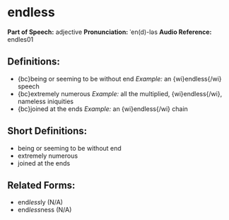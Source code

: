 # endless

**Part of Speech:** adjective
**Pronunciation:** ˈen(d)-ləs
**Audio Reference:** endles01

## Definitions:
- {bc}being or seeming to be without end 
  *Example:* an {wi}endless{/wi} speech
- {bc}extremely numerous 
  *Example:* all the multiplied, {wi}endless{/wi}, nameless iniquities
- {bc}joined at the ends 
  *Example:* an {wi}endless{/wi} chain

## Short Definitions:
- being or seeming to be without end
- extremely numerous
- joined at the ends

## Related Forms:
- end*less*ly (N/A)
- end*less*ness (N/A)

